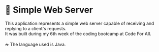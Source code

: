 # 🛜 Simple Web Server

This application represents a simple web server capable of receiving and replying to a client's requests. <br>
It was built during my 6th week of the coding bootcamp at Code For All. <br> 
<br>
☕️ The language used is Java. 


